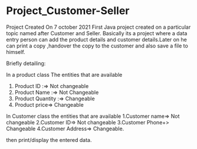 # Project_Customer-Seller

Project Created On 7 october 2021
First Java project created on a particular topic named after Customer and Seller.
Basically its a project where a data entry person can add the product details and customer details.Later on he can print a copy ,handover the copy to the customer and also save a file to himself.

Briefly detailing:

In a product class The entities that are available 
1. Product ID :=> Not changeable
2. Product Name :=> Not Changeable
3. Product Quantity :=> Changeable
4. Product price=> Changeable


In Customer class the entities that are available
1.Customer name=> Not changeable
2.Customer ID=> Not changeable
3.Customer Phone+> Changeable
4.Customer Address=> Changeable.

then print/display the entered data.
